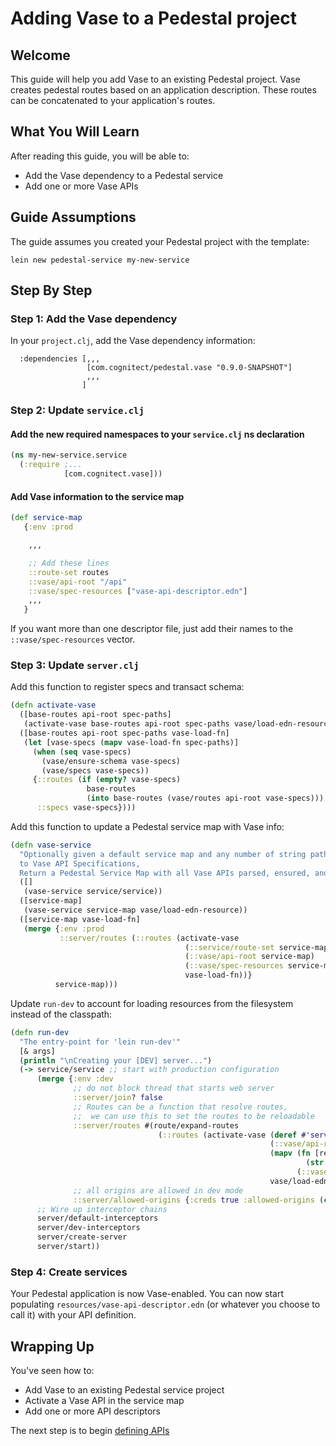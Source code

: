 # Adding Vase to a Pedestal project

## Welcome

This guide will help you add Vase to an existing Pedestal
project. Vase creates pedestal routes based on an application
description. These routes can be concatenated to your application's
routes.

## What You Will Learn

After reading this guide, you will be able to:

- Add the Vase dependency to a Pedestal service
- Add one or more Vase APIs

## Guide Assumptions

The guide assumes you created your Pedestal project with the template:

```
lein new pedestal-service my-new-service
```

## Step By Step

### Step 1: Add the Vase dependency

In your `project.clj`, add the Vase dependency information:

```
  :dependencies [,,,
                 [com.cognitect/pedestal.vase "0.9.0-SNAPSHOT"]
                 ,,,
                ]
```

### Step 2: Update `service.clj`

#### Add the new required namespaces to your `service.clj` ns declaration

```clojure
(ns my-new-service.service
  (:require ;...
            [com.cognitect.vase]))
```

#### Add Vase information to the service map

```clojure
(def service-map
   {:env :prod

    ,,,

    ;; Add these lines
    ::route-set routes
    ::vase/api-root "/api"
    ::vase/spec-resources ["vase-api-descriptor.edn"]
    ,,,
   }
```

If you want more than one descriptor file, just add their names to the
`::vase/spec-resources` vector.

### Step 3: Update `server.clj`

Add this function to register specs and transact schema:

```clojure
(defn activate-vase
  ([base-routes api-root spec-paths]
   (activate-vase base-routes api-root spec-paths vase/load-edn-resource))
  ([base-routes api-root spec-paths vase-load-fn]
   (let [vase-specs (mapv vase-load-fn spec-paths)]
     (when (seq vase-specs)
       (vase/ensure-schema vase-specs)
       (vase/specs vase-specs))
     {::routes (if (empty? vase-specs)
                 base-routes
                 (into base-routes (vase/routes api-root vase-specs)))
      ::specs vase-specs})))
```

Add this function to update a Pedestal service map with Vase info:

```clojure
(defn vase-service
  "Optionally given a default service map and any number of string paths
  to Vase API Specifications,
  Return a Pedestal Service Map with all Vase APIs parsed, ensured, and activated."
  ([]
   (vase-service service/service))
  ([service-map]
   (vase-service service-map vase/load-edn-resource))
  ([service-map vase-load-fn]
   (merge {:env :prod
           ::server/routes (::routes (activate-vase
                                       (::service/route-set service-map)
                                       (::vase/api-root service-map)
                                       (::vase/spec-resources service-map)
                                       vase-load-fn))}
          service-map)))
```

Update `run-dev` to account for loading resources from the filesystem instead of the classpath:

```clojure
(defn run-dev
  "The entry-point for 'lein run-dev'"
  [& args]
  (println "\nCreating your [DEV] server...")
  (-> service/service ;; start with production configuration
      (merge {:env :dev
              ;; do not block thread that starts web server
              ::server/join? false
              ;; Routes can be a function that resolve routes,
              ;;  we can use this to set the routes to be reloadable
              ::server/routes #(route/expand-routes
                                 (::routes (activate-vase (deref #'service/routes)
                                                          (::vase/api-root service/service)
                                                          (mapv (fn [res-str]
                                                                  (str "resources/" res-str))
                                                                (::vase/spec-resources service/service))
                                                          vase/load-edn-file)))
              ;; all origins are allowed in dev mode
              ::server/allowed-origins {:creds true :allowed-origins (constantly true)}})
      ;; Wire up interceptor chains
      server/default-interceptors
      server/dev-interceptors
      server/create-server
      server/start))
```

### Step 4: Create services

Your Pedestal application is now Vase-enabled. You can now start
populating `resources/vase-api-descriptor.edn` (or whatever you choose
to call it) with your API definition.

## Wrapping Up

You've seen how to:

- Add Vase to an existing Pedestal service project
- Activate a Vase API in the service map
- Add one or more API descriptors

The next step is to begin [defining APIs](./your_first_api.mkd)

